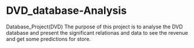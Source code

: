 # DVD_database-Analysis
Database_Project(DVD)
The purpose of this project is to analyse the DVD database and present the significant relationas and data to see the revenue and get some predictions for store.
